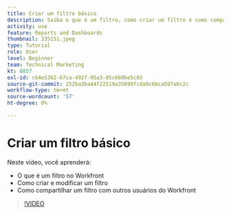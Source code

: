 ```yaml
---
title: Criar um filtro básico
description: Saiba o que é um filtro, como criar um filtro e como compartilhá-lo com outros usuários no Workfront.
activity: use
feature: Reports and Dashboards
thumbnail: 335151.jpeg
type: Tutorial
role: User
level: Beginner
team: Technical Marketing
kt: 8857
exl-id: c64e5362-67ca-492f-95a3-05c660be5c03
source-git-commit: 252ba3ba44f22519a35899fcda9c6bca597a6c2c
workflow-type: tm+mt
source-wordcount: '57'
ht-degree: 0%

---
```


# Criar um filtro básico

Neste vídeo, você aprenderá:

* O que é um filtro no Workfront
* Como criar e modificar um filtro
* Como compartilhar um filtro com outros usuários do Workfront

>[!VIDEO](https://video.tv.adobe.com/v/335151/?quality=12)
